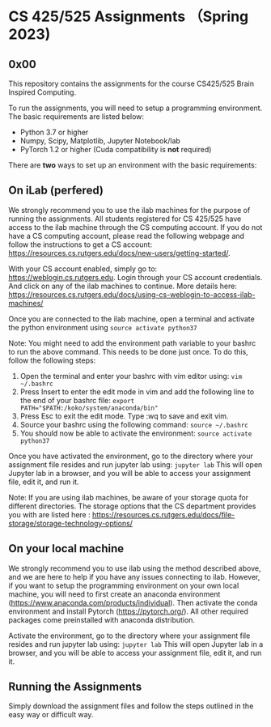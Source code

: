 # CS 425/525 Assignments （Spring 2023)

## 0x00

This repository contains the assignments for the course CS425/525 Brain Inspired Computing.

To run the assignments, you will need to setup a programming environment. The basic requirements are listed below:

- Python 3.7 or higher
- Numpy, Scipy, Matplotlib, Jupyter Notebook/lab
- PyTorch 1.2 or higher (Cuda compatibility is **not** required)

There are **two** ways to set up an environment with the basic requirements:

## On iLab (perfered)

We strongly recommend you to use the ilab machines for the purpose of running the assignments. All students registered for CS 425/525 have access to the ilab machine through the CS computing account. If you do not have a CS computing account, please read the following webpage and follow the instructions to get a CS account: https://resources.cs.rutgers.edu/docs/new-users/getting-started/.

With your CS account enabled, simply go to: https://weblogin.cs.rutgers.edu. Login through your CS account credentials. And click on any of the ilab machines to continue.
More details here: https://resources.cs.rutgers.edu/docs/using-cs-weblogin-to-access-ilab-machines/

Once you are connected to the ilab machine, open a terminal and activate the python environment using `source activate python37`

Note: You might need to add the environment path variable to your bashrc to run the above command. This needs to be done just once. To do this, follow the following steps:

1. Open the terminal and enter your bashrc with vim editor using: `vim ~/.bashrc`
2. Press Insert to enter the edit mode in vim and add the following line to the end of your bashrc file: `export PATH="$PATH:/koko/system/anaconda/bin"`
3. Press Esc to exit the edit mode. Type :wq to save and exit vim.
4. Source your bashrc using the following command: `source ~/.bashrc`
5. You should now be able to activate the environment: `source activate python37`

Once you have activated the environment, go to the directory where your assignment file resides and run jupyter lab using: `jupyter lab`
This will open Jupyter lab in a browser, and you will be able to access your assignment file, edit it, and run it.

Note: If you are using ilab machines, be aware of your storage quota for different directories. The storage options that the CS department provides you with are listed here : https://resources.cs.rutgers.edu/docs/file-storage/storage-technology-options/

## On your local machine

We strongly recommend you to use ilab using the method described above, and we are here to help if you have any issues connecting to ilab. However, if you want to setup the programming environment on your own local machine, you will need to first create an anaconda environment (https://www.anaconda.com/products/individual). Then activate the conda environment and install Pytorch (https://pytorch.org/). All other required packages come preinstalled with anaconda distribution.

Activate the environment, go to the directory where your assignment file resides and run jupyter lab using: `jupyter lab`
This will open Jupyter lab in a browser, and you will be able to access your assignment file, edit it, and run it.

## Running the Assignments

Simply download the assignment files and follow the steps outlined in the easy way or difficult way.
